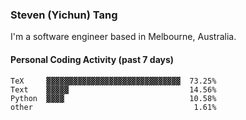 ### Steven (Yichun) Tang

I'm a software engineer based in Melbourne, Australia.

#### Personal Coding Activity (past 7 days)
```
TeX     ▓▓▓▓▓▓▓▓▓▓▓▓▓▓▓▓▓▓▓▓▓▓▓▓▓▓▓▓▓▓  73.25%
Text    ▓▓▓▓▓                           14.56%
Python  ▓▓▓▓                            10.58%
other                                    1.61%
```
